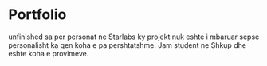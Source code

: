 # Portfolio
unfinished
sa per personat ne Starlabs ky projekt nuk eshte i mbaruar sepse personalisht ka qen koha e pa pershtatshme. Jam student ne Shkup dhe eshte koha e provimeve.  